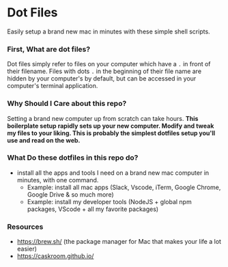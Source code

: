 # Dot Files

Easily setup a brand new mac in minutes with these simple shell scripts.

### First, What are dot files?

Dot files simply refer to files on your computer which have a `.` in front of their filename. Files with dots `.` in the beginning of their file name are hidden by your computer's by default, but can be accessed in your computer's terminal application.

### Why Should I Care about this repo?

Setting a brand new computer up from scratch can take hours. **This boilerplate setup rapidly sets up your new computer. Modify and tweak my files to your liking. This is probably the simplest dotfiles setup you'll use and read on the web.**


### What Do these dotfiles in this repo do?

- install all the apps and tools I need on a brand new mac computer in minutes, with one command.
  - Example: install all mac apps (Slack, Vscode, iTerm, Google Chrome, Google Drive & so much more)
  - Example: install my developer tools (NodeJS + global npm packages, VScode + all my favorite packages)


### Resources
- https://brew.sh/ (the package manager for Mac that makes your life a lot easier)
- https://caskroom.github.io/
